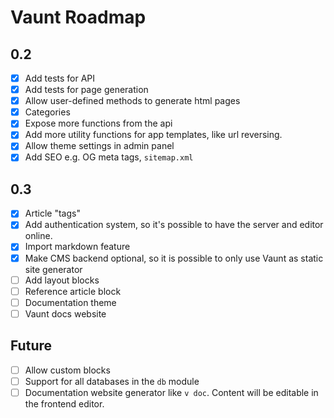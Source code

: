 # Vaunt Roadmap

## 0.2
- [X] Add tests for API
- [X] Add tests for page generation
- [X] Allow user-defined methods to generate html pages
- [X] Categories
- [X] Expose more functions from the api
- [X] Add more utility functions for app templates, like url reversing.
- [X] Allow theme settings in admin panel
- [X] Add SEO e.g. OG meta tags, `sitemap.xml`

## 0.3
- [X] Article "tags"
- [X] Add authentication system, so it's possible to have the server and editor online.
- [X] Import markdown feature
- [X] Make CMS backend optional, so it is possible to only use Vaunt as static site generator
- [ ] Add layout blocks
- [ ] Reference article block
- [ ] Documentation theme
- [ ] Vaunt docs website

## Future 
- [ ] Allow custom blocks
- [ ] Support for all databases in the `db` module
- [ ] Documentation website generator like `v doc`. Content will be editable in the frontend editor. 
